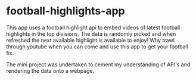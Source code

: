 # football-highlights-app

This app uses a football highlight api to embed videos of latest football highlights in the top divisions. The data is randomly picked and when refreshed the next available highlight is available to enjoy! Why trawl through youtube when you can come and use this app to get your football fix.

The mini project was undertaken to cement my understanding of API's and rendering the data onto a webpage. 